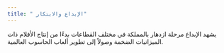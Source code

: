 ```yaml
---
title: " الإبداع والابتكار"
---
```

يشهد الإبداع مرحلة ازدهار بالمملكة في مختلف القطاعات بدءًا من إنتاج الأفلام ذات الميزانيات الضخمة وصولاً إلى تطوير ألعاب الحاسوب العالمية.
